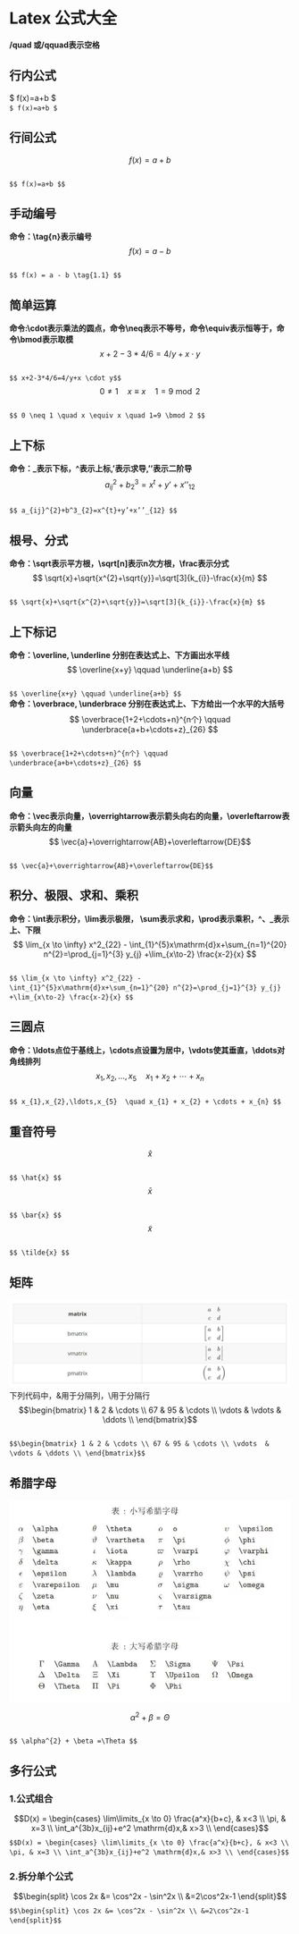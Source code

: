 # Latex 公式大全
**/quad 或/qquad表示空格**
## 行内公式
$ f(x)=a+b $  
`$ f(x)=a+b $`  
## 行间公式
$$ f(x)=a+b $$  
`$$ f(x)=a+b $$`  
## 手动编号
**命令：\tag{n}表示编号**  
$$ f(x) = a - b \tag{1.1} $$  
`$$ f(x) = a - b \tag{1.1} $$`  
## 简单运算
**命令:\cdot表示乘法的圆点，命令\neq表示不等号，命令\equiv表示恒等于，命令\bmod表示取模**  
$$ x+2-3*4/6=4/y+x \cdot y$$  
`$$ x+2-3*4/6=4/y+x \cdot y$$`  
$$ 0 \neq 1 \quad x \equiv x \quad 1=9 \bmod 2 $$  
`$$ 0 \neq 1 \quad x \equiv x \quad 1=9 \bmod 2 $$`  
## 上下标
**命令：_表示下标，^表示上标,’表示求导,’’表示二阶导**
$$ a_{ij}^{2}+b^3_{2}=x^{t}+y’+x’’_{12} $$  
`$$ a_{ij}^{2}+b^3_{2}=x^{t}+y’+x’’_{12} $$`  
## 根号、分式
**命令：\sqrt表示平方根，\sqrt[n]表示n次方根，\frac表示分式**  
$$ \sqrt{x}+\sqrt{x^{2}+\sqrt{y}}=\sqrt[3]{k_{i}}-\frac{x}{m} $$  
`$$ \sqrt{x}+\sqrt{x^{2}+\sqrt{y}}=\sqrt[3]{k_{i}}-\frac{x}{m} $$`  
## 上下标记
**命令：\overline, \underline 分别在表达式上、下方画出水平线**  
$$ \overline{x+y} \qquad \underline{a+b} $$  
`$$ \overline{x+y} \qquad \underline{a+b} $$`  
**命令：\overbrace, \underbrace 分别在表达式上、下方给出一个水平的大括号**  
$$ \overbrace{1+2+\cdots+n}^{n个} \qquad \underbrace{a+b+\cdots+z}_{26} $$  
`$$ \overbrace{1+2+\cdots+n}^{n个} \qquad \underbrace{a+b+\cdots+z}_{26} $$`  
## 向量
**命令：\vec表示向量，\overrightarrow表示箭头向右的向量，\overleftarrow表示箭头向左的向量**  
$$ \vec{a}+\overrightarrow{AB}+\overleftarrow{DE}$$  
`$$ \vec{a}+\overrightarrow{AB}+\overleftarrow{DE}$$`  
## 积分、极限、求和、乘积
**命令：\int表示积分，\lim表示极限， \sum表示求和，\prod表示乘积，^、_表示上、下限**  
$$ \lim_{x \to \infty} x^2_{22} - \int_{1}^{5}x\mathrm{d}x+\sum_{n=1}^{20} n^{2}=\prod_{j=1}^{3} y_{j} +\lim_{x\to-2} \frac{x-2}{x} $$  
`$$ \lim_{x \to \infty} x^2_{22} - \int_{1}^{5}x\mathrm{d}x+\sum_{n=1}^{20} n^{2}=\prod_{j=1}^{3} y_{j} +\lim_{x\to-2} \frac{x-2}{x} $$`  
## 三圆点
**命令：\ldots点位于基线上，\cdots点设置为居中，\vdots使其垂直，\ddots对角线排列**  
$$ x_{1},x_{2},\ldots,x_{5}  \quad x_{1} + x_{2} + \cdots + x_{n} $$  
`$$ x_{1},x_{2},\ldots,x_{5}  \quad x_{1} + x_{2} + \cdots + x_{n} $$`  
## 重音符号
$$ \hat{x} $$  
`$$ \hat{x} $$`  
$$ \bar{x} $$  
`$$ \bar{x} $$`  
$$ \tilde{x} $$  
`$$ \tilde{x} $$`  
## 矩阵
![](datas/Matrix%20format.jpg)  
下列代码中，&用于分隔列，\用于分隔行  
$$\begin{bmatrix}
1 & 2 & \cdots \\
67 & 95 & \cdots \\
\vdots  & \vdots & \ddots \\
\end{bmatrix}$$  
`$$\begin{bmatrix}
1 & 2 & \cdots \\
67 & 95 & \cdots \\
\vdots  & \vdots & \ddots \\
\end{bmatrix}$$`  
## 希腊字母
![](datas/greek%20alphabet.jpg)  

$$ \alpha^{2} + \beta =\Theta $$  
`$$ \alpha^{2} + \beta =\Theta $$`  
## 多行公式
### 1.公式组合
$$D(x) = \begin{cases}
\lim\limits_{x \to 0} \frac{a^x}{b+c}, & x<3 \\
\pi, & x=3 \\
\int_a^{3b}x_{ij}+e^2 \mathrm{d}x,& x>3 \\
\end{cases}$$
`$$D(x) = \begin{cases}
\lim\limits_{x \to 0} \frac{a^x}{b+c}, & x<3 \\
\pi, & x=3 \\
\int_a^{3b}x_{ij}+e^2 \mathrm{d}x,& x>3 \\
\end{cases}$$`
### 2.拆分单个公式
$$\begin{split}
\cos 2x &= \cos^2x - \sin^2x \\
&=2\cos^2x-1
\end{split}$$
`$$\begin{split}
\cos 2x &= \cos^2x - \sin^2x \\
&=2\cos^2x-1
\end{split}$$`


